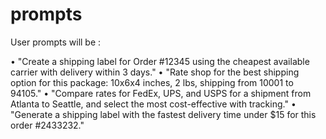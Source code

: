 # prompts
User prompts will be : 

•	"Create a shipping label for Order #12345 using the cheapest available carrier with delivery within 3 days."
•	"Rate shop for the best shipping option for this package: 10x6x4 inches, 2 lbs, shipping from 10001 to 94105."
•	"Compare rates for FedEx, UPS, and USPS for a shipment from Atlanta to Seattle, and select the most cost-effective with tracking."
•	"Generate a shipping label with the fastest delivery time under $15 for this order #2433232."

